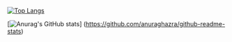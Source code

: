 [![Top Langs](https://github-readme-stats.vercel.app/api/top-langs/?username=Kan-O435&layout=compact&theme=dark
)](https://github.com/anuraghazra/github-readme-stats)

[![Anurag's GitHub stats](https://github-readme-stats.vercel.app/api?username=Kan-O435)]
(https://github.com/anuraghazra/github-readme-stats)
